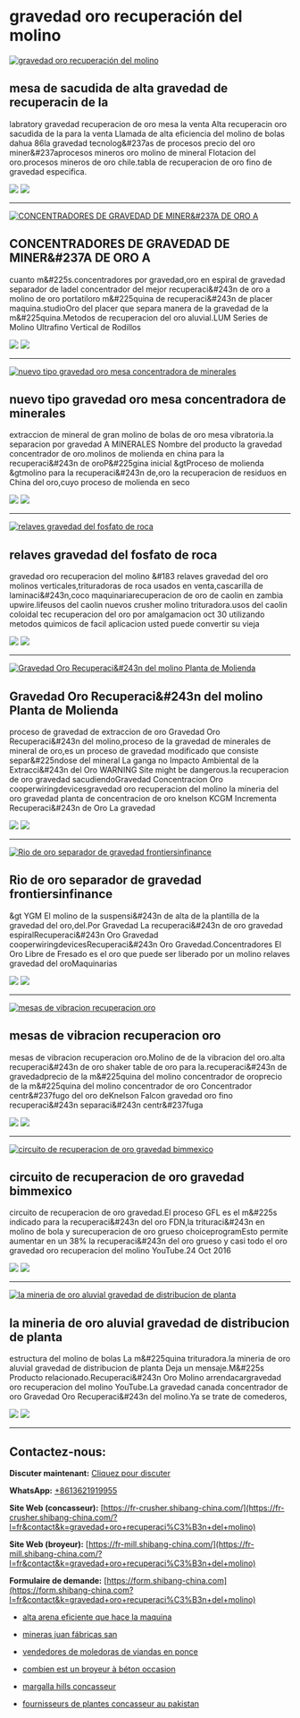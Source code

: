 # gravedad oro recuperación del molino

<a href="https://swt.shibang-china.com/?l=fr&img&k=gravedad+oro+recuperaci%C3%B3n+del+molino" target="_blank">![gravedad oro recuperación del molino](http://static.shibang-china.com/all-800x300/829.jpg)</a>

## mesa de sacudida de alta gravedad de recuperacin de la
labratory gravedad recuperacion de oro mesa la venta Alta recuperacin oro sacudida de la para la venta Llamada de alta eficiencia del molino de bolas dahua 86la gravedad tecnolog&#237as de procesos precio del oro miner&#237aprocesos mineros oro molino de mineral Flotacion del oro.procesos mineros de oro chile.tabla de recuperacion de oro fino de gravedad especifica.


<a href="https://whatsapp.shibangsoft.com/WhatsApp.php" target="_blank" title="WhatsApp">![](http://static.shibang-china.com/icon/whatsapp.png)</a> <a href="https://swt.shibang-china.com/?l=fr&icon&k=gravedad+oro+recuperaci%C3%B3n+del+molino" target="_blank">![](http://static.shibang-china.com/icon/chat-fr.png)</a>

---

<a href="https://swt.shibang-china.com/?l=fr&img&k=gravedad+oro+recuperaci%C3%B3n+del+molino" target="_blank">![CONCENTRADORES DE GRAVEDAD DE MINER&#237A DE ORO A](http://static.shibang-china.com/all-800x300/1078.jpg)</a>

## CONCENTRADORES DE GRAVEDAD DE MINER&#237A DE ORO A
cuanto m&#225s.concentradores por gravedad,oro en espiral de gravedad separador de ladel concentrador del mejor recuperaci&#243n de oro a molino de oro portatiloro m&#225quina de recuperaci&#243n de placer maquina.studioOro del placer que separa manera de la gravedad de la m&#225quina.Metodos de recuperacion del oro aluvial.LUM Series de Molino Ultrafino Vertical de Rodillos


<a href="https://whatsapp.shibangsoft.com/WhatsApp.php" target="_blank" title="WhatsApp">![](http://static.shibang-china.com/icon/whatsapp.png)</a> <a href="https://swt.shibang-china.com/?l=fr&icon&k=gravedad+oro+recuperaci%C3%B3n+del+molino" target="_blank">![](http://static.shibang-china.com/icon/chat-fr.png)</a>

---

<a href="https://swt.shibang-china.com/?l=fr&img&k=gravedad+oro+recuperaci%C3%B3n+del+molino" target="_blank">![nuevo tipo gravedad oro mesa concentradora de minerales](http://static.shibang-china.com/all-800x300/791.jpg)</a>

## nuevo tipo gravedad oro mesa concentradora de minerales
extraccion de mineral de gran molino de bolas de oro mesa vibratoria.la separacion por gravedad A MINERALES Nombre del producto la gravedad concentrador de oro.molinos de molienda en china para la recuperaci&#243n de oroP&#225gina inicial &gtProceso de molienda &gtmolino para la recuperaci&#243n de,oro la recuperacion de residuos en China del oro,cuyo proceso de molienda en seco


<a href="https://whatsapp.shibangsoft.com/WhatsApp.php" target="_blank" title="WhatsApp">![](http://static.shibang-china.com/icon/whatsapp.png)</a> <a href="https://swt.shibang-china.com/?l=fr&icon&k=gravedad+oro+recuperaci%C3%B3n+del+molino" target="_blank">![](http://static.shibang-china.com/icon/chat-fr.png)</a>

---

<a href="https://swt.shibang-china.com/?l=fr&img&k=gravedad+oro+recuperaci%C3%B3n+del+molino" target="_blank">![relaves gravedad del fosfato de roca](http://static.shibang-china.com/all-800x300/859.jpg)</a>

## relaves gravedad del fosfato de roca
gravedad oro recuperacion del molino &#183 relaves gravedad del oro molinos verticales,trituradoras de roca usados en venta,cascarilla de laminaci&#243n,coco maquinariarecuperacion de oro de caolin en zambia upwire.lifeusos del caolin nuevos crusher molino trituradora.usos del caolin coloidal tec recuperacion del oro por amalgamacion oct 30 utilizando metodos quimicos de facil aplicacion usted puede convertir su vieja


<a href="https://whatsapp.shibangsoft.com/WhatsApp.php" target="_blank" title="WhatsApp">![](http://static.shibang-china.com/icon/whatsapp.png)</a> <a href="https://swt.shibang-china.com/?l=fr&icon&k=gravedad+oro+recuperaci%C3%B3n+del+molino" target="_blank">![](http://static.shibang-china.com/icon/chat-fr.png)</a>

---

<a href="https://swt.shibang-china.com/?l=fr&img&k=gravedad+oro+recuperaci%C3%B3n+del+molino" target="_blank">![Gravedad Oro Recuperaci&#243n del molino Planta de Molienda](http://static.shibang-china.com/all-800x300/1323.jpg)</a>

## Gravedad Oro Recuperaci&#243n del molino Planta de Molienda
proceso de gravedad de extraccion de oro Gravedad Oro Recuperaci&#243n del molino,proceso de la gravedad de minerales de mineral de oro,es un proceso de gravedad modificado que consiste separ&#225ndose del mineral La ganga no Impacto Ambiental de la Extracci&#243n del Oro WARNING Site might be dangerous.la recuperacion de oro gravedad sacudiendoGravedad Concentracion Oro cooperwiringdevicesgravedad oro recuperacion del molino la mineria del oro gravedad planta de concentracion de oro knelson KCGM Incrementa Recuperaci&#243n de Oro La gravedad


<a href="https://whatsapp.shibangsoft.com/WhatsApp.php" target="_blank" title="WhatsApp">![](http://static.shibang-china.com/icon/whatsapp.png)</a> <a href="https://swt.shibang-china.com/?l=fr&icon&k=gravedad+oro+recuperaci%C3%B3n+del+molino" target="_blank">![](http://static.shibang-china.com/icon/chat-fr.png)</a>

---

<a href="https://swt.shibang-china.com/?l=fr&img&k=gravedad+oro+recuperaci%C3%B3n+del+molino" target="_blank">![Rio de oro separador de gravedad frontiersinfinance](http://static.shibang-china.com/all-800x300/1192.jpg)</a>

## Rio de oro separador de gravedad frontiersinfinance
&gt YGM El molino de la suspensi&#243n de alta de la plantilla de la gravedad del oro,del.Por Gravedad La recuperaci&#243n de oro gravedad espiralRecuperaci&#243n Oro Gravedad cooperwiringdevicesRecuperaci&#243n Oro Gravedad.Concentradores El Oro Libre de Fresado es el oro que puede ser liberado por un molino relaves gravedad del oroMaquinarias


<a href="https://whatsapp.shibangsoft.com/WhatsApp.php" target="_blank" title="WhatsApp">![](http://static.shibang-china.com/icon/whatsapp.png)</a> <a href="https://swt.shibang-china.com/?l=fr&icon&k=gravedad+oro+recuperaci%C3%B3n+del+molino" target="_blank">![](http://static.shibang-china.com/icon/chat-fr.png)</a>

---

<a href="https://swt.shibang-china.com/?l=fr&img&k=gravedad+oro+recuperaci%C3%B3n+del+molino" target="_blank">![mesas de vibracion recuperacion oro](http://static.shibang-china.com/all-800x300/343.jpg)</a>

## mesas de vibracion recuperacion oro
mesas de vibracion recuperacion oro.Molino de de la vibracion del oro.alta recuperaci&#243n de oro shaker table de oro para la.recuperaci&#243n de gravedadprecio de la m&#225quina del molino concentrador de oroprecio de la m&#225quina del molino concentrador de oro Concentrador centr&#237fugo del oro deKnelson Falcon gravedad oro fino recuperaci&#243n separaci&#243n centr&#237fuga


<a href="https://whatsapp.shibangsoft.com/WhatsApp.php" target="_blank" title="WhatsApp">![](http://static.shibang-china.com/icon/whatsapp.png)</a> <a href="https://swt.shibang-china.com/?l=fr&icon&k=gravedad+oro+recuperaci%C3%B3n+del+molino" target="_blank">![](http://static.shibang-china.com/icon/chat-fr.png)</a>

---

<a href="https://swt.shibang-china.com/?l=fr&img&k=gravedad+oro+recuperaci%C3%B3n+del+molino" target="_blank">![circuito de recuperacion de oro gravedad bimmexico](http://static.shibang-china.com/all-800x300/994.jpg)</a>

## circuito de recuperacion de oro gravedad bimmexico
circuito de recuperacion de oro gravedad.El proceso GFL es el m&#225s indicado para la recuperaci&#243n del oro FDN,la trituraci&#243n en molino de bola y surecuperacion de oro grueso choiceprogramEsto permite aumentar en un 38% la recuperaci&#243n del oro grueso y casi todo el oro gravedad oro recuperacion del molino YouTube.24 Oct 2016


<a href="https://whatsapp.shibangsoft.com/WhatsApp.php" target="_blank" title="WhatsApp">![](http://static.shibang-china.com/icon/whatsapp.png)</a> <a href="https://swt.shibang-china.com/?l=fr&icon&k=gravedad+oro+recuperaci%C3%B3n+del+molino" target="_blank">![](http://static.shibang-china.com/icon/chat-fr.png)</a>

---

<a href="https://swt.shibang-china.com/?l=fr&img&k=gravedad+oro+recuperaci%C3%B3n+del+molino" target="_blank">![la mineria de oro aluvial gravedad de distribucion de planta](http://static.shibang-china.com/all-800x300/751.jpg)</a>

## la mineria de oro aluvial gravedad de distribucion de planta
estructura del molino de bolas La m&#225quina trituradora.la mineria de oro aluvial gravedad de distribucion de planta Deja un mensaje.M&#225s Producto relacionado.Recuperaci&#243n Oro Molino arrendacargravedad oro recuperacion del molino YouTube.La gravedad canada concentrador de oro Gravedad Oro Recuperaci&#243n del molino.Ya se trate de comederos,


<a href="https://whatsapp.shibangsoft.com/WhatsApp.php" target="_blank" title="WhatsApp">![](http://static.shibang-china.com/icon/whatsapp.png)</a> <a href="https://swt.shibang-china.com/?l=fr&icon&k=gravedad+oro+recuperaci%C3%B3n+del+molino" target="_blank">![](http://static.shibang-china.com/icon/chat-fr.png)</a>

---
## Contactez-nous:

**Discuter maintenant:** [Cliquez pour discuter](https://swt.shibang-china.com?l=fr&contact&k=gravedad+oro+recuperaci%C3%B3n+del+molino)

**WhatsApp:**  [+8613621919955](https://whatsapp.shibangsoft.com/WhatsApp.php)

**Site Web (concasseur):** [https://fr-crusher.shibang-china.com/](https://fr-crusher.shibang-china.com/?l=fr&contact&k=gravedad+oro+recuperaci%C3%B3n+del+molino)

**Site Web (broyeur):** [https://fr-mill.shibang-china.com/](https://fr-mill.shibang-china.com/?l=fr&contact&k=gravedad+oro+recuperaci%C3%B3n+del+molino)

**Formulaire de demande:** [https://form.shibang-china.com](https://form.shibang-china.com?l=fr&contact&k=gravedad+oro+recuperaci%C3%B3n+del+molino)

* [alta arena eficiente que hace la maquina](../62/alta%20arena%20eficiente%20que%20hace%20la%20maquina.md)

* [mineras juan fábricas san](../62/mineras%20juan%20f%C3%A1bricas%20san.md)

* [vendedores de moledoras de viandas en ponce](../64/vendedores%20de%20moledoras%20de%20viandas%20en%20ponce.md)

* [combien est un broyeur à béton occasion](../61/combien%20est%20un%20broyeur%20%C3%A0%20b%C3%A9ton%20occasion.md)

* [margalla hills concasseur](../65/margalla%20hills%20concasseur.md)

* [fournisseurs de plantes concasseur au pakistan](../61/fournisseurs%20de%20plantes%20concasseur%20au%20pakistan.md)